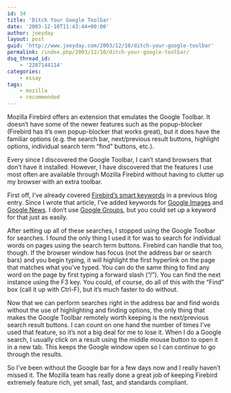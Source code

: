 ```yaml
---
id: 34
title: 'Ditch Your Google Toolbar'
date: '2003-12-10T11:43:44+00:00'
author: joeyday
layout: post
guid: 'http://www.joeyday.com/2003/12/10/ditch-your-google-toolbar'
permalink: /index.php/2003/12/10/ditch-your-google-toolbar/
dsq_thread_id:
    - '2207144114'
categories:
    - essay
tags:
    - mozilla
    - recommended
---
```


Mozilla Firebird offers an extension that emulates the Google Toolbar. It doesn’t have some of the newer features such as the popup-blocker (Firebird has it’s own popup-blocker that works great), but it does have the familiar options (e.g. the search bar, next/previous result buttons, highlight options, individual search term “find” buttons, etc.).

Every since I discovered the Google Toolbar, I can’t stand browsers that don’t have it installed. However, I have discovered that the features I use most often are available through Mozilla Firebird without having to clutter up my browser with an extra toolbar.

First off, I’ve already covered [Firebird’s smart keywords](http://joeyday.com/archives/individual/000560.php) in a previous blog entry. Since I wrote that article, I’ve added keywords for [Google Images](http://images.google.com) and [Google News](http://news.google.com). I don’t use [Google Groups](http://groups.google.com), but you could set up a keyword for that just as easily.

After setting up all of these searches, I stopped using the Google Toolbar for searches. I found the only thing I used it for was to search for individual words on pages using the search term buttons. Firebird can handle that too, though. If the browser window has focus (not the address bar or search bars) and you begin typing, it will highlight the first hyperlink on the page that matches what you’ve typed. You can do the same thing to find any word on the page by first typing a forward slash (“/”). You can find the next instance using the F3 key. You could, of course, do all of this with the “Find” box (call it up with Ctrl-F), but it’s much faster to do without.

Now that we can perform searches right in the address bar and find words without the use of highlighting and finding options, the only thing that makes the Google Toolbar remotely worth keeping is the next/previous search result buttons. I can count on one hand the number of times I’ve used that feature, so it’s not a big deal for me to lose it. When I do a Google search, I usually click on a result using the middle mouse button to open it in a new tab. This keeps the Google window open so I can continue to go through the results.

So I’ve been without the Google bar for a few days now and I really haven’t missed it. The Mozilla team has really done a great job of keeping Firebird extremely feature rich, yet small, fast, and standards compliant.